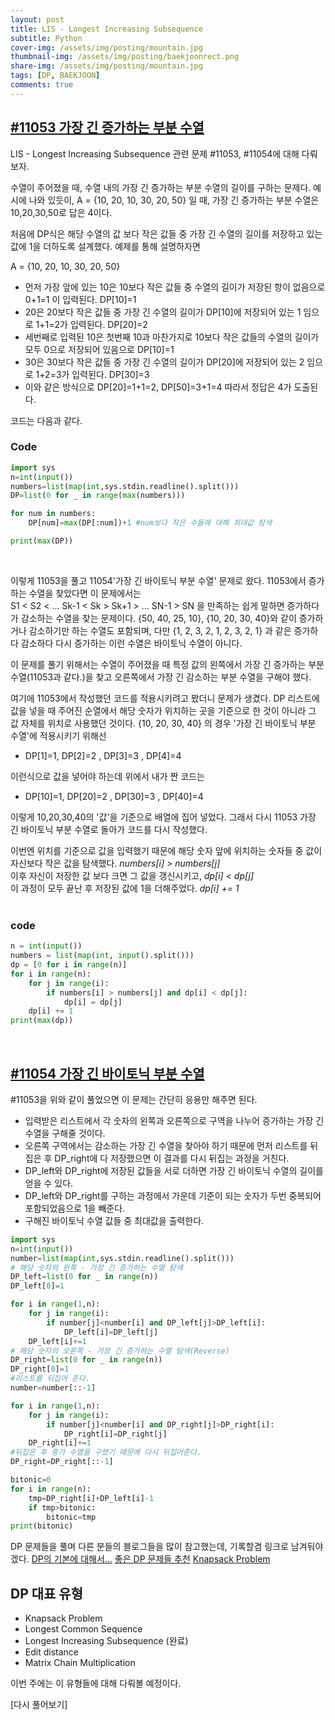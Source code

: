```yaml
---
layout: post
title: LIS - Longest Increasing Subsequence
subtitle: Python
cover-img: /assets/img/posting/mountain.jpg
thumbnail-img: /assets/img/posting/baekjoonrect.png
share-img: /assets/img/posting/mountain.jpg
tags: [DP, BAEKJOON]
comments: true
---
```


## [#11053 가장 긴 증가하는 부분 수열](https://www.acmicpc.net/problem/11053)

LIS - Longest Increasing Subsequence 관련 문제 #11053, #11054에 대해 다뤄보자.

수열이 주어졌을 때, 수열 내의 가장 긴 증가하는 부분 수열의 길이를 구하는 문제다. 예시에 나와 있듯이, A = {10, 20, 10, 30, 20, 50} 일 때, 가장 긴 증가하는 부분 수열은 10,20,30,50로 답은 4이다.

처음에 DP식은 해당 수열의 값 보다 작은 값들 중 가장 긴 수열의 길이를 저장하고 있는 값에 1을 더하도록 설계했다. 예제를 통해 설명하자면

A = {10, 20, 10, 30, 20, 50}

- 먼저 가장 앞에 있는 10은 10보다 작은 값들 중 수열의 길이가 저장된 항이 없음으로 0+1=1 이 입력된다. DP[10]=1
- 20은 20보다 작은 값들 중 가장 긴 수열의 길이가 DP[10]에 저장되어 있는 1 임으로 1+1=2가 입력된다. DP[20]=2
- 세번째로 입력된 10은 첫번째 10과 마찬가지로 10보다 작은 값들의 수열의 길이가 모두 0으로 저장되어 있음으로 DP[10]=1
- 30은 30보다 작은 값들 중 가장 긴 수열의 길이가 DP[20]에 저장되어 있는 2 임으로 1+2=3가 입력된다. DP[30]=3
- 이와 같은 방식으로 DP[20]=1+1=2, DP[50]=3+1=4 따라서 정답은 4가 도출된다.

코드는 다음과 같다.
<br>

### Code

```python
import sys
n=int(input())
numbers=list(map(int,sys.stdin.readline().split()))
DP=list(0 for _ in range(max(numbers)))

for num in numbers:
    DP[num]=max(DP[:num])+1 #num보다 작은 수들에 대해 최대값 탐색

print(max(DP))
```

<br>

이렇게 11053을 풀고 11054'가장 긴 바이토닉 부분 수열' 문제로 왔다.
11053에서 증가하는 수열을 찾았다면 이 문제에서는  
S1 < S2 < ... Sk-1 < Sk > Sk+1 > ... SN-1 > SN
을 만족하는 쉽게 말하면 증가하다가 감소하는 수열을 찾는 문제이다.
{50, 40, 25, 10}, {10, 20, 30, 40}와 같이 증가하거나 감소하기만 하는 수열도 포함되며, 다만 {1, 2, 3, 2, 1, 2, 3, 2, 1} 과 같은 증가하다 감소하다 다시 증가하는 이런 수열은 바이토닉 수열이 아니다.

이 문제를 풀기 위해서는 수열이 주어졌을 때 특정 값의 왼쪽에서 가장 긴 증가하는 부분 수열(11053과 같다.)을 찾고 오른쪽에서 가장 긴 감소하는 부분 수열을 구해야 했다.

여기에 11053에서 작성했던 코드를 적용시키려고 봤더니 문제가 생겼다. DP 리스트에 값을 넣을 때 주어진 순열에서 해당 숫자가 위치하는 곳을 기준으로 한 것이 아니라 그 값 자체를 위치로 사용했던 것이다.
{10, 20, 30, 40} 의 경우 '가장 긴 바이토닉 부분 수열'에 적용시키기 위해선

- DP[1]=1, DP[2]=2 , DP[3]=3 , DP[4]=4

이런식으로 값을 넣어야 하는데 위에서 내가 짠 코드는

- DP[10]=1, DP[20]=2 , DP[30]=3 , DP[40]=4

이렇게 10,20,30,40의 '값'을 기준으로 배열에 집어 넣었다.
그래서 다시 11053 가장 긴 바이토닉 부분 수열로 돌아가 코드를 다시 작성했다.

이번엔 위치를 기준으로 값을 입력했기 때문에 해당 숫자 앞에 위치하는 숫자들 중 값이 자신보다 작은 값을 탐색했다. _numbers[i] > numbers[j]_ <br>
이후 자신이 저장한 값 보다 크면 그 값을 갱신시키고, _dp[i] < dp[j]_ <br>
이 과정이 모두 끝난 후 저장된 값에 1을 더해주었다. _dp[i] += 1_ <br>
<br>

### code

```python
n = int(input())
numbers = list(map(int, input().split()))
dp = [0 for i in range(n)]
for i in range(n):
    for j in range(i):
        if numbers[i] > numbers[j] and dp[i] < dp[j]:
            dp[i] = dp[j]
    dp[i] += 1
print(max(dp))
```

<br>

## [#11054 가장 긴 바이토닉 부분 수열](https://www.acmicpc.net/problem/11054)

#11053을 위와 같이 풀었으면 이 문제는 간단히 응용만 해주면 된다.

- 입력받은 리스트에서 각 숫자의 왼쪽과 오른쪽으로 구역을 나누어 증가하는 가장 긴 수열을 구해줄 것이다.
- 오른쪽 구역에서는 감소하는 가장 긴 수열을 찾아야 하기 때문에 먼저 리스트를 뒤집은 후 DP_right에 다 저장했으면 이 결과를 다시 뒤집는 과정을 거친다.
- DP_left와 DP_right에 저장된 값들을 서로 더하면 가장 긴 바이토닉 수열의 길이를 얻을 수 있다.
- DP_left와 DP_right를 구하는 과정에서 가운데 기준이 되는 숫자가 두번 중복되어 포함되었음으로 1을 빼준다.
- 구해진 바이토닉 수열 값들 중 최대값을 출력한다.

```python
import sys
n=int(input())
number=list(map(int,sys.stdin.readline().split()))
# 해당 숫자의 왼쪽 - 가장 긴 증가하는 수열 탐색
DP_left=list(0 for _ in range(n))
DP_left[0]=1

for i in range(1,n):
    for j in range(i):
        if number[j]<number[i] and DP_left[j]>DP_left[i]:
            DP_left[i]=DP_left[j]
    DP_left[i]+=1
# 해당 숫자의 오른쪽 - 가장 긴 증가하는 수열 탐색(Reverse)
DP_right=list(0 for _ in range(n))
DP_right[0]=1
#리스트를 뒤집어 준다.
number=number[::-1]

for i in range(1,n):
    for j in range(i):
        if number[j]<number[i] and DP_right[j]>DP_right[i]:
            DP_right[i]=DP_right[j]
    DP_right[i]+=1
#뒤집은 후 증가 수열을 구했기 때문에 다시 뒤집어준다.
DP_right=DP_right[::-1]

bitonic=0
for i in range(n):
    tmp=DP_right[i]+DP_left[i]-1
    if tmp>bitonic:
        bitonic=tmp
print(bitonic)
```

DP 문제들을 풀며 다른 분들의 블로그들을 많이 참고했는데, 기록할겸 링크로 남겨둬야겠다.
[DP의 기본에 대해서...](https://stonejjun.tistory.com/23)
[좋은 DP 문제들 추천](https://stonejjun.tistory.com/24)
[Knapsack Problem](https://dojinkimm.github.io/algorithm/2019/10/19/dp-2.html)

## DP 대표 유형

- Knapsack Problem
- Longest Common Sequence
- Longest Increasing Subsequence (완료)
- Edit distance
- Matrix Chain Multiplication

이번 주에는 이 유형들에 대해 다뤄볼 예정이다.

[다시 풀어보기]
<br>
<br>
